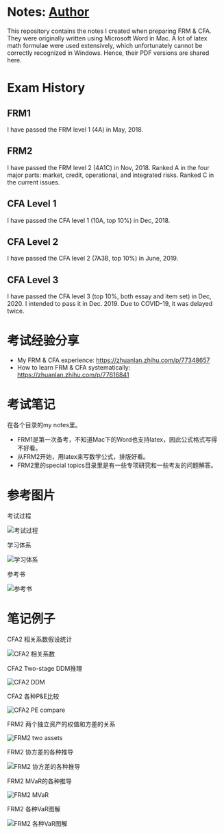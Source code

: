 Notes: [Author](https://github.com/qiaoliangxiang/cfa)
=====
This repository contains the notes I created when preparing FRM & CFA. 
They were originally written using Microsoft Word in Mac. 
A lot of latex math formulae were used extensively, which 
unfortunately cannot be correctly recognized in Windows. 
Hence, their PDF versions are shared here. 

Exam History
============

FRM1 
----

I have passed the FRM level 1 (4A) in May, 2018.

FRM2
---- 

I have passed the FRM level 2 (4A1C) in Nov, 2018. 
Ranked A in the four major parts: market, credit, operational, and integrated risks.
Ranked C in the current issues.

CFA Level 1
-----------

I have passed the CFA level 1 (10A, top 10%) in Dec, 2018.

CFA Level 2
-----------

I have passed the CFA level 2 (7A3B, top 10%) in June, 2019.

CFA Level 3
-----------

I have passed the CFA level 3 (top 10%, both essay and item set) in Dec, 2020. I intended to pass it in Dec. 2019. Due to COVID-19, it was delayed twice.


考试经验分享
===========
* My FRM & CFA experience: https://zhuanlan.zhihu.com/p/77348657
* How to learn FRM & CFA systematically:  https://zhuanlan.zhihu.com/p/77616841

考试笔记
=======
在各个目录的my notes里。

* FRM1是第一次备考，不知道Mac下的Word也支持latex，因此公式格式写得不好看。
* 从FRM2开始，用latex来写数学公式，排版好看。
* FRM2里的special topics目录里是有一些专项研究和一些考友的问题解答。


参考图片
======
考试过程

![考试过程](image/history.png)

学习体系

![学习体系](image/knowledge_system.png)

参考书

![参考书](image/book.png)


笔记例子
======

CFA2 相关系数假设统计

![CFA2 相关系数](image/cfa2%20correlation.png)

CFA2 Two-stage DDM推理

![CFA2 DDM](image/cfa2%20equity%20formula.png)

CFA2 各种P&E比较

![CFA2 PE compare](image/cfa2%20pe%20compare.png)


FRM2 两个独立资产的权值和方差的关系

![FRM2 two assets](image/frm2%20MVaR%20equal.png)


FRM2 协方差的各种推导

![FRM2 协方差的各种推导](image/frm2%20covariance.png)

FRM2 MVaR的各种推导

![FRM2 MVaR](image/frm2%20mvar.png)


FRM2 各种VaR图解 

![FRM2 各种VaR图解](image/frm2%20vars.png)
